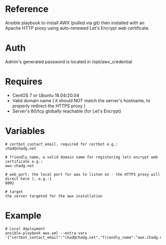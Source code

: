 # Reference
Ansible playbook to install AWX (pulled via git) then installed with an Apache HTTP proxy using auto-renewed Let's Encrypt web certificate.

# Auth
Admin's generated password is located in /opt/awx_credential

# Requires
- CentOS 7 or Ubuntu 18.04/20.04
- Valid domain name ( it should NOT match the server's hostname, to properly redirect the HTTPS proxy )
- Server's 80/tcp globally reachable (for Let's Encrypt)

# Variables
```
# certbot_contact_email, required for certbot e.g.:
chad@chadg.net

# friendly_name, a valid domain name for registering lets encrypt web certificate e.g.:
awx.chadg.net

# web_port, the local port for awx to listen on - the HTTPS proxy will direct here ), e.g.:1
8002

# target
the server targeted for the awx installation

```

# Example
```
# Local deployment
ansible-playbook awx.yml --extra-vars '{"certbot_contact_email":"chad@chadg.net","friendly_name":"awx.chadg.net","web_port":"8002","target":"localhost"}'
```
